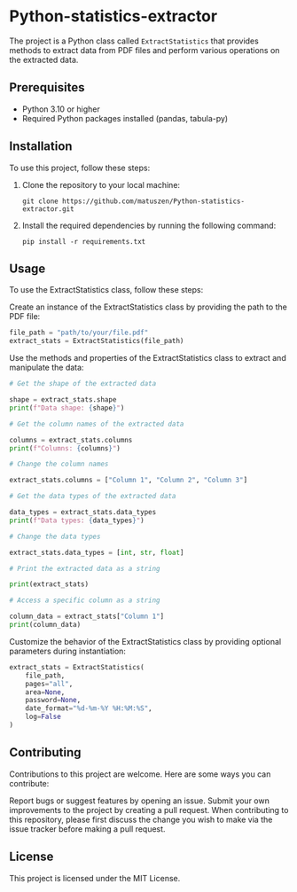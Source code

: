 # Python-statistics-extractor

The project is a Python class called `ExtractStatistics` that provides methods to extract data from PDF files and perform various operations on the extracted data.

## Prerequisites

- Python 3.10 or higher
- Required Python packages installed (pandas, tabula-py)

## Installation

To use this project, follow these steps:

1. Clone the repository to your local machine:

   ```shell
   git clone https://github.com/matuszen/Python-statistics-extractor.git
   ```

2. Install the required dependencies by running the following command:

   ```shell
   pip install -r requirements.txt
   ```

## Usage

To use the ExtractStatistics class, follow these steps:

Create an instance of the ExtractStatistics class by providing the path to the PDF file:

```python
file_path = "path/to/your/file.pdf"
extract_stats = ExtractStatistics(file_path)
```

Use the methods and properties of the ExtractStatistics class to extract and manipulate the data:

```python
# Get the shape of the extracted data

shape = extract_stats.shape
print(f"Data shape: {shape}")

# Get the column names of the extracted data

columns = extract_stats.columns
print(f"Columns: {columns}")

# Change the column names

extract_stats.columns = ["Column 1", "Column 2", "Column 3"]

# Get the data types of the extracted data

data_types = extract_stats.data_types
print(f"Data types: {data_types}")

# Change the data types

extract_stats.data_types = [int, str, float]

# Print the extracted data as a string

print(extract_stats)

# Access a specific column as a string

column_data = extract_stats["Column 1"]
print(column_data)
```

Customize the behavior of the ExtractStatistics class by providing optional parameters during instantiation:

```python
extract_stats = ExtractStatistics(
    file_path,
    pages="all",
    area=None,
    password=None,
    date_format="%d-%m-%Y %H:%M:%S",
    log=False
)
```

## Contributing

Contributions to this project are welcome. Here are some ways you can contribute:

Report bugs or suggest features by opening an issue.
Submit your own improvements to the project by creating a pull request.
When contributing to this repository, please first discuss the change you wish to make via the issue tracker before making a pull request.

## License

This project is licensed under the MIT License.

